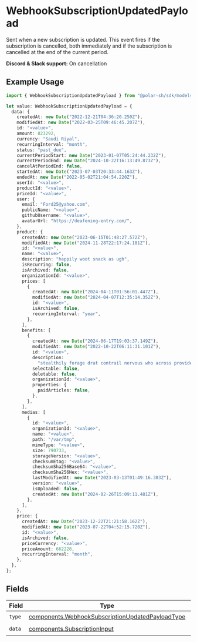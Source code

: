 # WebhookSubscriptionUpdatedPayload

Sent when a new subscription is updated. This event fires if the subscription is cancelled, both immediately and if the subscription is cancelled at the end of the current period.

**Discord & Slack support:** On cancellation

## Example Usage

```typescript
import { WebhookSubscriptionUpdatedPayload } from "@polar-sh/sdk/models/components";

let value: WebhookSubscriptionUpdatedPayload = {
  data: {
    createdAt: new Date("2022-12-21T04:36:20.250Z"),
    modifiedAt: new Date("2022-03-25T09:46:45.207Z"),
    id: "<value>",
    amount: 823292,
    currency: "Saudi Riyal",
    recurringInterval: "month",
    status: "past_due",
    currentPeriodStart: new Date("2023-01-07T05:24:44.232Z"),
    currentPeriodEnd: new Date("2024-10-22T16:13:49.873Z"),
    cancelAtPeriodEnd: false,
    startedAt: new Date("2023-07-03T20:33:44.163Z"),
    endedAt: new Date("2022-05-02T21:04:54.220Z"),
    userId: "<value>",
    productId: "<value>",
    priceId: "<value>",
    user: {
      email: "Ford25@yahoo.com",
      publicName: "<value>",
      githubUsername: "<value>",
      avatarUrl: "https://deafening-entry.com/",
    },
    product: {
      createdAt: new Date("2023-06-15T01:48:27.572Z"),
      modifiedAt: new Date("2024-11-28T22:17:24.181Z"),
      id: "<value>",
      name: "<value>",
      description: "happily woot snack as ugh",
      isRecurring: false,
      isArchived: false,
      organizationId: "<value>",
      prices: [
        {
          createdAt: new Date("2024-04-11T01:56:01.447Z"),
          modifiedAt: new Date("2024-04-07T12:35:14.352Z"),
          id: "<value>",
          isArchived: false,
          recurringInterval: "year",
        },
      ],
      benefits: [
        {
          createdAt: new Date("2024-06-17T19:03:37.149Z"),
          modifiedAt: new Date("2022-10-22T06:11:31.101Z"),
          id: "<value>",
          description:
            "stealthily forage drat contrail nervous who across provided magnificent stealthily",
          selectable: false,
          deletable: false,
          organizationId: "<value>",
          properties: {
            paidArticles: false,
          },
        },
      ],
      medias: [
        {
          id: "<value>",
          organizationId: "<value>",
          name: "<value>",
          path: "/var/tmp",
          mimeType: "<value>",
          size: 790733,
          storageVersion: "<value>",
          checksumEtag: "<value>",
          checksumSha256Base64: "<value>",
          checksumSha256Hex: "<value>",
          lastModifiedAt: new Date("2023-03-13T01:49:16.383Z"),
          version: "<value>",
          isUploaded: false,
          createdAt: new Date("2024-02-26T15:09:11.481Z"),
        },
      ],
    },
    price: {
      createdAt: new Date("2023-12-22T21:21:58.162Z"),
      modifiedAt: new Date("2023-07-22T04:52:15.720Z"),
      id: "<value>",
      isArchived: false,
      priceCurrency: "<value>",
      priceAmount: 662228,
      recurringInterval: "month",
    },
  },
};
```

## Fields

| Field                                                                                                                | Type                                                                                                                 | Required                                                                                                             | Description                                                                                                          |
| -------------------------------------------------------------------------------------------------------------------- | -------------------------------------------------------------------------------------------------------------------- | -------------------------------------------------------------------------------------------------------------------- | -------------------------------------------------------------------------------------------------------------------- |
| `type`                                                                                                               | [components.WebhookSubscriptionUpdatedPayloadType](../../models/components/webhooksubscriptionupdatedpayloadtype.md) | :heavy_check_mark:                                                                                                   | N/A                                                                                                                  |
| `data`                                                                                                               | [components.SubscriptionInput](../../models/components/subscriptioninput.md)                                         | :heavy_check_mark:                                                                                                   | N/A                                                                                                                  |